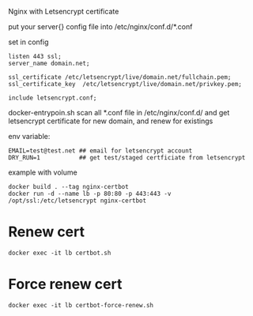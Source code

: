 Nginx with Letsencrypt certificate

put your server{} config file into /etc/nginx/conf.d/*.conf

set in config

```
listen 443 ssl;
server_name domain.net;

ssl_certificate /etc/letsencrypt/live/domain.net/fullchain.pem;
ssl_certificate_key  /etc/letsencrypt/live/domain.net/privkey.pem;

include letsencrypt.conf;
```

docker-entrypoin.sh scan all *.conf file in /etc/nginx/conf.d/ and get letsencrypt certificate for new domain, and renew for existings

env variable:
```
EMAIL=test@test.net ## email for letsencrypt account
DRY_RUN=1           ## get test/staged certficiate from letsencrypt
```
example with volume
```
docker build . --tag nginx-certbot
docker run -d --name lb -p 80:80 -p 443:443 -v /opt/ssl:/etc/letsencrypt nginx-certbot
```
# Renew cert
```
docker exec -it lb certbot.sh
```
# Force renew cert
```
docker exec -it lb certbot-force-renew.sh
```